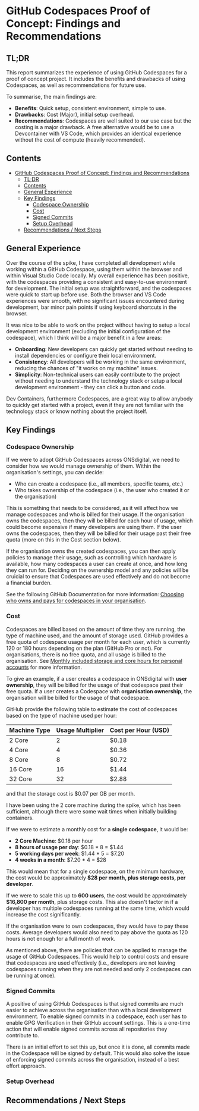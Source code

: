 # GitHub Codespaces Proof of Concept: Findings and Recommendations

## TL;DR

This report summarizes the experience of using GitHub Codespaces for a proof of concept project. It includes the benefits and drawbacks of using Codespaces, as well as recommendations for future use.

To summarise, the main findings are:

- **Benefits**: Quick setup, consistent environment, simple to use.
- **Drawbacks**: Cost (Major), initial setup overhead.
- **Recommendations**: Codespaces are well suited to our use case but the costing is a major drawback. A free alternative would be to use a Devcontainer with VS Code, which provides an identical experience without the cost of compute (heavily recommended).

## Contents

- [GitHub Codespaces Proof of Concept: Findings and Recommendations](#github-codespaces-proof-of-concept-findings-and-recommendations)
  - [TL;DR](#tldr)
  - [Contents](#contents)
  - [General Experience](#general-experience)
  - [Key Findings](#key-findings)
    - [Codespace Ownership](#codespace-ownership)
    - [Cost](#cost)
    - [Signed Commits](#signed-commits)
    - [Setup Overhead](#setup-overhead)
  - [Recommendations / Next Steps](#recommendations--next-steps)

## General Experience

Over the course of the spike, I have completed all development while working within a GitHub Codespace, using them within the browser and within Visual Studio Code locally. My overall experience has been positive, with the codespaces providing a consistent and easy-to-use environment for development. The initial setup was straightforward, and the codespaces were quick to start up before use. Both the browser and VS Code experiences were smooth, with no significant issues encountered during development, bar minor pain points if using keyboard shortcuts in the browser.

It was nice to be able to work on the project without having to setup a local development environment (excluding the initial configuration of the codespace), which I think will be a major benefit in a few areas:

- **Onboarding**: New developers can quickly get started without needing to install dependencies or configure their local environment.
- **Consistency**: All developers will be working in the same environment, reducing the chances of "it works on my machine" issues.
- **Simplicity**: Non-technical users can easily contribute to the project without needing to understand the technology stack or setup a local development environment - they can click a button and code.

Dev Containers, furthermore Codespaces, are a great way to allow anybody to quickly get started with a project, even if they are not familiar with the technology stack or know nothing about the project itself.

## Key Findings

### Codespace Ownership

If we were to adopt GitHub Codespaces across ONSdigital, we need to consider how we would manage ownership of them. Within the organisation's settings, you can decide:

- Who can create a codespace (i.e., all members, specific teams, etc.)
- Who takes ownership of the codespace (i.e., the user who created it or the organisation)

This is something that needs to be considered, as it will affect how we manage codespaces and who is billed for their usage. If the organisation owns the codespaces, then they will be billed for each hour of usage, which could become expensive if many developers are using them. If the user owns the codespaces, then they will be billed for their usage past their free quota (more on this in the Cost section below).

If the organisation owns the created codespaces, you can then apply policies to manage their usage, such as controlling which hardware is available, how many codespaces a user can create at once, and how long they can run for. Deciding on the ownership model and any policies will be cruicial to ensure that Codespaces are used effectively and do not become a financial burden.

See the following GitHub Documentation for more information: [Choosing who owns and pays for codespaces in your organisation](https://docs.github.com/en/codespaces/managing-codespaces-for-your-organization/choosing-who-owns-and-pays-for-codespaces-in-your-organization).

### Cost

Codespaces are billed based on the amount of time they are running, the type of machine used, and the amount of storage used. GitHub provides a free quota of codespace usage per month for each user, which is currently 120 or 180 hours depending on the plan (GitHub Pro or not). For organisations, there is no free quota, and all usage is billed to the organisation. See [Monthly included storage and core hours for personal accounts](https://docs.github.com/en/billing/managing-billing-for-your-products/about-billing-for-github-codespaces#monthly-included-storage-and-core-hours-for-personal-accounts) for more information.

To give an example, if a user creates a codespace in ONSdigital with **user ownership**, they will be billed for the usage of that codespace past their free quota. If a user creates a Codespace with **organisation ownership**, the organisation will be billed for the usage of that codespace.

GitHub provide the following table to estimate the cost of codespaces based on the type of machine used per hour:

| Machine Type | Usage Multiplier | Cost per Hour (USD) |
|--------------|------------------|---------------------|
| 2 Core | 2 | $0.18 |
| 4 Core | 4 | $0.36 |
| 8 Core | 8 | $0.72 |
| 16 Core | 16 | $1.44 |
| 32 Core | 32 | $2.88 |

and that the storage cost is $0.07 per GB per month.

I have been using the 2 core machine during the spike, which has been sufficient, although there were some wait times when initially building containers.

If we were to estimate a monthly cost for a **single codespace**, it would be:

- **2 Core Machine**: $0.18 per hour
- **8 hours of usage per day**: $0.18 * 8 = $1.44
- **5 working days per week**: $1.44 * 5 = $7.20
- **4 weeks in a month**: $7.20 * 4 = $28

This would mean that for a single codespace, on the minimum hardware, the cost would be approximately **$28 per month, plus storage costs, per developer**.

If we were to scale this up to **600 users**, the cost would be approximately **$16,800 per month**, plus storage costs. This also doesn't factor in if a developer has multiple codespaces running at the same time, which would increase the cost significantly.

If the organisation were to own codespaces, they would have to pay these costs. Average developers would also need to pay above the quota as 120 hours is not enough for a full month of work.

As mentioned above, there are policies that can be applied to manage the usage of GitHub Codespaces. This would help to control costs and ensure that codespaces are used effectively (i.e., developers are not leaving codespaces running when they are not needed and only 2 codespaces can be running at once).

### Signed Commits

A positive of using GitHub Codespaces is that signed commits are much easier to achieve across the organisation than with a local development environment. To enable signed commits in a codespace, each user has to enable GPG Verification in their GitHub account settings. This is a one-time action that will enable signed commits across all repositories they contribute to.

There is an initial effort to set this up, but once it is done, all commits made in the Codespace will be signed by default. This would also solve the issue of enforcing signed commits across the organisation, instead of a best effort approach.

### Setup Overhead

## Recommendations / Next Steps
